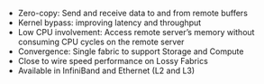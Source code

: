 - Zero-copy: Send and receive data to and from remote buffers
- Kernel bypass: improving latency and throughput
- Low CPU involvement: Access remote server’s memory without consuming CPU cycles on the remote server
- Convergence: Single fabric to support Storage and Compute
- Close to wire speed performance on Lossy Fabrics
- Available in InfiniBand and Ethernet (L2 and L3)

